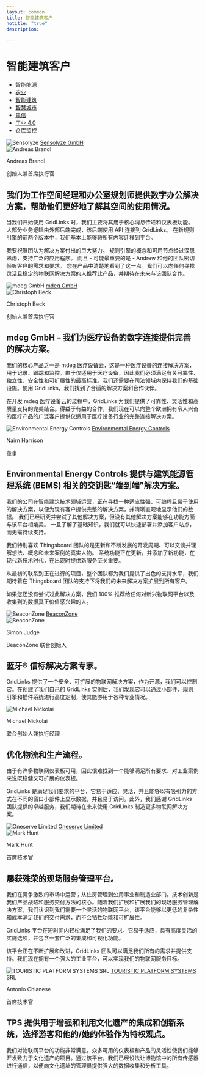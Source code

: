 ```yaml
---
layout: common
title: 智能建筑客户
notitle: "true"
description:

---
```


<h1 class="mainTitle smart-buildings">智能建筑客户</h1>

<nav class="customers-nav">
    <ul>
        <li>
            <a href="/industries/smart-energy/">智能能源</a>
        </li>
        <li>
            <a href="/industries/agriculture/">农业</a>
        </li>
        <li>
            <a href="/industries/smart-buildings/" class="active">智能建筑</a>
        </li>
        <li>
            <a href="/industries/smart-city/">智慧城市</a>
        </li>
        <li>
            <a href="/industries/telecom/">电信</a>
        </li>
        <li>
            <a href="/industries/industry40/">工业 4.0</a>
        </li>
        <li>
            <a href="/industries/warehouse-monitoring/">仓库监控</a>
        </li>
    </ul>
</nav>

<div class="customer-block">
    <div class="customer-company">
        <img class="customer-logo" src="/images/customers/sensolyze.png" alt="Sensolyze">
        <a class="outlink" href="https://www.sensolyze.com/" alt="Sensolyze GmbH">Sensolyze GmbH</a>
    </div>
    <div class="customer-content">
        <div class="person-container">
            <img class="person-logo" src="/images/customers/sensolyze-person.png" alt="Andreas Brandl">
            <div class="person-title">
                <p class="person-name"> Andreas Brandl </p>
                <p class="person-position"> 创始人兼首席执行官 </p>
            </div>
        </div>
        <h2>
            我们为工作空间经理和办公室规划师提供数字办公解决方案，帮助他们更好地了解其空间的使用情况。
        </h2>
        <p>
            当我们开始使用 GridLinks 时，我们主要将其用于核心消息传递和仪表板功能。
            大部分业务逻辑由外部后端完成，该后端使用 API 连接到 GridLinks。
            在新规则引擎的前两个版本中，我们基本上能够将所有内容迁移到平台。
        </p>
        <p>
            我要祝贺团队为解决方案付出的巨大努力。
            规则引擎的概念和可用节点经过深思熟虑，支持广泛的应用程序。
            而且 - 可能最重要的是 - Andrew 和他的团队密切倾听客户的需求和要求。
            您在产品中清楚地看到了这一点。我们可以向任何寻找灵活且稳定的物联网解决方案的人推荐此产品，并期待在未来与该团队合作。
        </p>
    </div>
</div>

<div class="customer-block">
    <div class="customer-company">
        <img class="customer-logo" src="/images/customers/mdeg.png" alt="mdeg GmbH">
        <a class="outlink" href="https://www.mdeg-digital.com/">mdeg GmbH</a>
    </div>
    <div class="customer-content">
        <div class="person-container">
            <img class="person-logo" src="/images/customers/mdeg-cbeck.jpg" alt="Christoph Beck">
            <div class="person-title">
                <p class="person-name"> Christoph Beck </p>
                <p class="person-position"> 创始人兼首席执行官 </p>
            </div>
        </div>
        <h2>
            mdeg GmbH – 我们为医疗设备的数字连接提供完善的解决方案。
        </h2>
        <p>
            我们的核心产品之一是 mdeg 医疗设备云，这是一种医疗设备的连接解决方案，用于记录、跟踪和监控。由于仅适用于医疗设备，因此我们必须满足有关可靠性、独立性、安全性和可扩展性的最高标准。我们还需要在司法领域内保持我们的基础设施。使用 GridLinks，我们找到了合适的解决方案和合作伙伴。
        </p>
        <p>
            在开发 mdeg 医疗设备云的过程中，GridLinks 为我们提供了可靠性、灵活性和高质量支持的完美结合。得益于有益的合作，我们现在可以向整个欧洲拥有令人兴奋的医疗产品的广泛客户提供仅适用于医疗设备行业的完整连接解决方案。
        </p>
    </div>
</div>

<div class="customer-block">
    <div class="customer-company">
        <img class="customer-logo" src="/images/customers/e2c.png" alt="Environmental Energy Controls">
        <a class="outlink" href="https://www.e2cbms.com/" alt="Environmental Energy Controls">Environmental Energy Controls</a>
    </div>
    <div class="customer-content">
        <div class="person-container">
            <div class="person-title">
                <p class="person-name"> Nairn Harrison </p>
                <p class="person-position"> 董事 </p>
            </div>
        </div>
        <h2>
            Environmental Energy Controls 提供与建筑能源管理系统 (BEMS) 相关的交钥匙“端到端”解决方案。
        </h2>
        <p>
            我们的公司在智能建筑技术领域运营，正在寻找一种适应性强、可编程且易于使用的解决方案，以便为现有客户提供完整的解决方案，并清晰直观地显示他们的数据。
            我们已经研究并尝试了其他解决方案，但没有其他解决方案能够在功能方面与该平台相媲美。
            一旦了解了基础知识，我们就可以快速部署并添加客户站点，而无需持续支持。
        </p>
        <p>
            我们特别喜欢 Thingsboard 团队的是更新和不断发展的开发周期、可以交谈并理解想法、概念和未来案例的真实人物。
            系统功能正在更新，并添加了新功能，在现代新技术时代，在出现时提供新服务至关重要。
        </p>
        <p>
            从最初的联系到正在进行的项目，整个团队都为我们提供了出色的支持水平，我们期待着在 Thingsboard 团队的支持下将我们的未来解决方案扩展到所有客户。
        </p>
        <p>
            如果您还没有尝试过此解决方案，我们 100% 推荐给任何对新兴物联网平台以及收集到的数据真正价值感兴趣的人。
        </p> 
    </div>
</div>

<div class="customer-block">
    <div class="customer-company">
        <img class="customer-logo" src="/images/customers/beaconzone.png" alt="BeaconZone">
        <a class="outlink" href="https://www.beaconzone.co.uk/">BeaconZone</a>
    </div>
    <div class="customer-content">
        <div class="person-container">
            <img class="person-logo" src="/images/customers/beaconzone-person.jpg" alt="BeaconZone">
            <div class="person-title">
                <p class="person-name"> Simon Judge </p>
                <p class="person-position"> BeaconZone 联合创始人 </p>
            </div>
        </div>
        <h2>
            蓝牙® 信标解决方案专家。
        </h2>
        <p>
            GridLinks 提供了一个安全、可扩展的物联网解决方案，作为开源，我们可以控制它。在创建了我们自己的 GridLinks 实例后，我们发现它可以通过小部件、规则引擎和插件系统进行高度定制，使其能够用于各种专业情况。
        </p>
    </div>
</div>

<div class="customer-block">
    <div class="customer-company">
        <img class="customer-logo" src="/images/customers/conbee.svg" alt="Michael Nickolai">
    </div>
    <div class="customer-content">
        <div class="person-container">
            <div class="person-title">
                <p class="person-name"> Michael Nickolai </p>
                <p class="person-position"> 联合创始人兼执行经理 </p>
            </div>
        </div>
        <h2>
            优化物流和生产流程。
        </h2>
        <p>
            由于有许多物联网仪表板可用，因此很难找到一个能够满足所有要求、对工业案例来说既稳健又可扩展的仪表板。
        </p>
        <p>
            GridLinks 是满足我们要求的平台，它易于适应、灵活，并且能够以有吸引力的方式在不同的窗口小部件上显示数据，并且易于访问。此外，我们感谢 GridLinks 团队提供的卓越服务，我们期待在未来使用 GridLinks 制造更多物联网解决方案。
        </p>
    </div>
</div>

<div class="customer-block">
    <div class="customer-company">
        <img class="customer-logo" src="/images/customers/oneserve.svg" alt="Oneserve Limited">
        <a class="outlink" href="https://www.oneserve.co.uk/">Oneserve Limited</a>
    </div>
    <div class="customer-content">
        <div class="person-container">
            <img class="person-logo" src="/images/customers/oneserve-person.png" alt="Mark Hunt">
            <div class="person-title">
                <p class="person-name"> Mark Hunt </p>
                <p class="person-position"> 首席技术官 </p>
            </div>
        </div>
        <h2>
            屡获殊荣的现场服务管理平台。
        </h2>
        <p>
            我们在竞争激烈的市场中运营；从住房管理到公用事业和制造业部门。技术创新是我们产品战略和服务交付方法的核心。随着我们扩展和扩展我们的现场服务管理解决方案，我们认识到我们需要一个灵活的物联网平台，该平台能够以更低的复杂性和成本满足我们的交付需求，而不会牺牲功能和可扩展性。
        </p>
        <p>
            GridLinks 平台在短时间内轻松满足了我们的要求。它易于适应，具有高度灵活的实施选项，并包含一套广泛的集成和可视化功能。
        </p>
        <p>
            该平台正在不断扩展和改进，GridLinks 团队可以满足我们所有的需求并提供支持。我们现在拥有一个强大的工业平台，可以实现我们的物联网服务目标。
        </p>
    </div>
</div>

<div class="customer-block">
    <div class="customer-company">
        <img class="customer-logo" src="/images/customers/tpssystems.png" alt="TOURISTIC PLATFORM SYSTEMS SRL">
        <a class="outlink" href="https://tpsystems.it/">TOURISTIC PLATFORM SYSTEMS SRL</a>
    </div>
    <div class="customer-content">
        <div class="person-container">
            <div class="person-title">
                <p class="person-name"> Antonio Chianese </p>
                <p class="person-position"> 首席技术官 </p>
            </div>
        </div>
        <h2>
            TPS 提供用于增强和利用文化遗产的集成和创新系统，选择游客和他的/她的体验作为特权观点。
        </h2>
        <p>
            我们对物联网平台的功能非常满意。众多可用的仪表板和产品的灵活性使我们能够开发致力于文化遗产的项目。通过该平台，我们已经设法让博物馆中的所有传感器进行通信，以便向文化遗址的管理员提供强大的数据收集和分析工具。
        </p>
    </div>
</div>